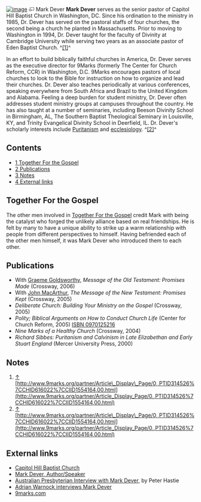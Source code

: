 [![image](images/thumb/1/16/Dever.jpg/300px-Dever.jpg)](http://www.theopedia.com/File:Dever.jpg)
[![image](data:image/png;base64,iVBORw0KGgoAAAANSUhEUgAAAA8AAAALCAAAAACFLIiAAAAAAnRSTlMA/1uRIrUAAABPSURBVAjXY/j///+5vXDwjAHIr26ZAgXZe8H8a/+hoIcw/9nevdVL9+79DuPvzQYZFPUezu8BMZLXgkExnD8HAu6hqv//n+HZVjD4DuUDAKlChD3fj6aPAAAAAElFTkSuQmCC)](http://www.theopedia.com/File:Dever.jpg "Enlarge")
Mark Dever
**Mark Dever** serves as the senior pastor of Capitol Hill Baptist
Church in Washington, DC. Since his ordination to the ministry in
1985, Dr. Dever has served on the pastoral staffs of four churches,
the second being a church he planted in Massachusetts. Prior to
moving to Washington in 1994, Dr. Dever taught for the faculty of
Divinity at Cambridge University while serving two years as an
associate pastor of Eden Baptist Church. ^[[1]](#note-0)^

In an effort to build biblically faithful churches in America, Dr.
Dever serves as the executive director for 9Marks (formerly The
Center for Church Reform, CCR) in Washington, D.C. 9Marks
encourages pastors of local churches to look to the Bible for
instruction on how to organize and lead their churches. Dr. Dever
also teaches periodically at various conferences, speaking
everywhere from South Africa and Brazil to the United Kingdom and
Alabama. Feeling a deep burden for student ministry, Dr. Dever
often addresses student ministry groups at campuses throughout the
country. He has also taught at a number of seminaries, including
Beeson Divinity School in Birmingham, AL, The Southern Baptist
Theological Seminary in Louisville, KY, and Trinity Evangelical
Divinity School in Deerfield, IL. Dr. Dever's scholarly interests
include [Puritanism](Puritanism "Puritanism") and
[ecclesiology](Ecclesiology "Ecclesiology"). ^[[2]](#note-1)^

## Contents

-   [1 Together For the Gospel](#Together_For_the_Gospel)
-   [2 Publications](#Publications)
-   [3 Notes](#Notes)
-   [4 External links](#External_links)

## Together For the Gospel

The other men involved in
[Together For the Gospel](Together_For_the_Gospel "Together For the Gospel")
credit Mark with being the catalyst who forged the unlikely
alliance based on real friendships. He is felt by many to have a
unique ability to strike up a warm relationship with people from
different perspectives to himself. Having befriended each of the
other men himself, it was Mark Dever who introduced them to each
other.

## Publications

-   With
    [Graeme Goldsworthy](Graeme_Goldsworthy "Graeme Goldsworthy"),
    *Message of the Old Testament: Promises Made* (Crossway, 2006)
-   With [John MacArthur](John_MacArthur "John MacArthur"),
    *The Message of the New Testament: Promises Kept* (Crossway, 2005)
-   *Deliberate Church: Building Your Ministry on the Gospel*
    (Crossway, 2005)
-   *Polity; Biblical Arguments on How to Conduct Church Life*
    (Center for Church Reform, 2005)
    [ISBN 0970125216](http://www.theopedia.com/Special:BookSources/0970125216)
-   *Nine Marks of a Healthy Church* (Crossway, 2004)
-   *Richard Sibbes: Puritanism and Calvinism in Late Elizabethan and Early Stuart England*
    (Mercer University Press, 2000)

## Notes

1.  [↑](#ref-0)
    [http://www.9marks.org/partner/Article\_Display\_Page/0,,PTID314526%7CCHID616022%7CCIID1554164,00.html](http://www.9marks.org/partner/Article_Display_Page/0,,PTID314526%7CCHID616022%7CCIID1554164,00.html)
2.  [↑](#ref-1)
    [http://www.9marks.org/partner/Article\_Display\_Page/0,,PTID314526%7CCHID616022%7CCIID1554164,00.html](http://www.9marks.org/partner/Article_Display_Page/0,,PTID314526%7CCHID616022%7CCIID1554164,00.html)

## External links

-   [Capitol Hill Baptist Church](http://www.capbap.org)
-   [Mark Dever, Author/Speaker](http://www.9marks.org/partner/Article_Display_Page/0,,PTID314526%7CCHID616022%7CCIID1554164,00.html)
-   [Australian Presbyterian Interview with Mark Dever](http://www.9marks.org/partner/Article_Display_Page/0,,PTID314526%7CCHID626244%7CCIID2135948,00.html),
    by Peter Hastie
-   [Adrian Warnock interviews Mark Dever](http://adrianwarnock.com/2006/01/adrian-interviews-mark-dever.htm)
-   [9marks.com](http://www.9marks.com/)



